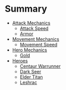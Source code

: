 # Summary

- [Attack Mechanics]()
  - [Attack Speed](./attack_mechanics/attack_speed.md)
  - [Armor](./attack_mechanics/armor.md)
- [Movement Mechanics]()
  - [Movement Speed](./movement_mechanics/movement_speed.md)
- [Hero Mechanics]()
  - [Gold](./hero_mechanics/gold.md)
- [Heroes]()
  - [Centaur Warrunner](./heroes/centaur_warrunner.md)
  - [Dark Seer](./heroes/dark_seer.md)
  - [Elder Titan](./heroes/elder_titan.md)
  - [Leshrac](./heroes/leshrac.md)
